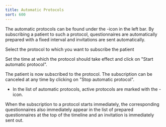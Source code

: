 ```yaml
---
title: Automatic Protocols
sort: 600
---
```


The automatic protocols can be found under the <icon name="autoprotocols_icon" />-icon in the left bar. By subscribing a patient to such a protocol, questionnaires are automatically prepared with a fixed interval and invitations are sent automatically.

<screenshot src="/screenshots/dossier_autoprot0.png" />

Select the protocol to which you want to subscribe the patient

<screenshot src="/screenshots/dossier_autoprot1.png" />

Set the time at which the protocol should take effect and click on "Start automatic protocol".

<screenshot src="/screenshots/dossier_autoprot2.png" />

The patient is now subscribed to the protocol. The subscription can be canceled at any time by clicking on "Stop automatic protocol".

<ul class="hints">
  <li> In the list of automatic protocols, active protocols are marked with the <icon name="subscribed_icon" />-icon.</li>
</ul>

<screenshot src="/screenshots/dossier_autoprot3.png" />

When the subscription to a protocol starts immediately, the corresponding questionnaires also immediately appear in the list of prepared questionnaires at the top of the timeline and an invitation is immediately sent out.

<screenshot src="/screenshots/dossier_autoprot4.png" />
